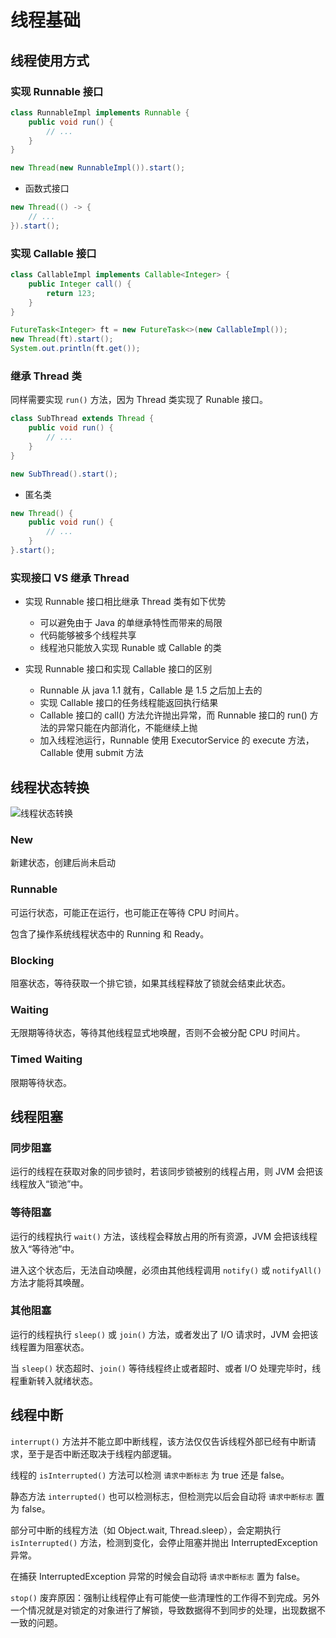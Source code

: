 # 线程基础

## 线程使用方式

### 实现 Runnable 接口

```java
class RunnableImpl implements Runnable {
    public void run() {
        // ...
    }
}
```

```java
new Thread(new RunnableImpl()).start();
```

- 函数式接口

```java
new Thread(() -> {
    // ...
}).start();
```

### 实现 Callable 接口

```java
class CallableImpl implements Callable<Integer> {
    public Integer call() {
        return 123;
    }
}
```

```java
FutureTask<Integer> ft = new FutureTask<>(new CallableImpl());
new Thread(ft).start();
System.out.println(ft.get());
```

### 继承 Thread 类

同样需要实现 `run()` 方法，因为 Thread 类实现了 Runable 接口。

```java
class SubThread extends Thread {
    public void run() {
        // ...
    }
}
```

```java
new SubThread().start();
```

- 匿名类

```java
new Thread() {
    public void run() {
        // ...
    }
}.start();
```

### 实现接口 VS 继承 Thread

- 实现 Runnable 接口相比继承 Thread 类有如下优势
  - 可以避免由于 Java 的单继承特性而带来的局限
  - 代码能够被多个线程共享
  - 线程池只能放入实现 Runable 或 Callable 的类

- 实现 Runnable 接口和实现 Callable 接口的区别
  - Runnable 从 java 1.1 就有，Callable 是 1.5 之后加上去的
  - 实现 Callable 接口的任务线程能返回执行结果
  - Callable 接口的 call() 方法允许抛出异常，而 Runnable 接口的 run() 方法的异常只能在内部消化，不能继续上抛
  - 加入线程池运行，Runnable 使用 ExecutorService 的 execute 方法，Callable 使用 submit 方法

## 线程状态转换

![线程状态转换](https://static-wiki.inxiny.cn/Java/Java%20SE/Thread/%E7%BA%BF%E7%A8%8B%E5%9F%BA%E7%A1%80-%E7%BA%BF%E7%A8%8B%E7%8A%B6%E6%80%81%E8%BD%AC%E6%8D%A2.png)

### New

新建状态，创建后尚未启动

### Runnable

可运行状态，可能正在运行，也可能正在等待 CPU 时间片。

包含了操作系统线程状态中的 Running 和 Ready。

### Blocking

阻塞状态，等待获取一个排它锁，如果其线程释放了锁就会结束此状态。

### Waiting

无限期等待状态，等待其他线程显式地唤醒，否则不会被分配 CPU 时间片。

### Timed Waiting

限期等待状态。

## 线程阻塞

### 同步阻塞

运行的线程在获取对象的同步锁时，若该同步锁被别的线程占用，则 JVM 会把该线程放入“锁池”中。

### 等待阻塞

运行的线程执行 `wait()` 方法，该线程会释放占用的所有资源，JVM 会把该线程放入“等待池”中。

进入这个状态后，无法自动唤醒，必须由其他线程调用 `notify()` 或 `notifyAll()` 方法才能将其唤醒。

### 其他阻塞

运行的线程执行 `sleep()` 或 `join()` 方法，或者发出了 I/O 请求时，JVM 会把该线程置为阻塞状态。

当 `sleep()` 状态超时、`join()` 等待线程终止或者超时、或者 I/O 处理完毕时，线程重新转入就绪状态。

## 线程中断

`interrupt()` 方法并不能立即中断线程，该方法仅仅告诉线程外部已经有中断请求，至于是否中断还取决于线程内部逻辑。

线程的 `isInterrupted()` 方法可以检测 `请求中断标志` 为 true 还是 false。

静态方法 `interrupted()` 也可以检测标志，但检测完以后会自动将 `请求中断标志` 置为 false。

部分可中断的线程方法（如 Object.wait, Thread.sleep），会定期执行 `isInterrupted()` 方法，检测到变化，会停止阻塞并抛出 InterruptedException 异常。

在捕获 InterruptedException 异常的时候会自动将 `请求中断标志` 置为 false。

`stop()` 废弃原因：强制让线程停止有可能使一些清理性的工作得不到完成。另外一个情况就是对锁定的对象进行了解锁，导致数据得不到同步的处理，出现数据不一致的问题。

